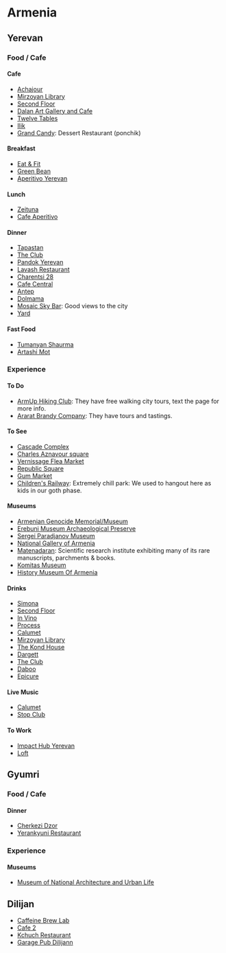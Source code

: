 # Armenia
## Yerevan
### Food / Cafe
#### Cafe
- [Achajour](https://goo.gl/maps/pVEdziNhtTq)
- [Mirzoyan Library](https://www.google.com/maps/place/Mirzoyan+Library/@40.1749105,44.5099796,17z/data=!3m1!4b1!4m5!3m4!1s0x406abcf784564779:0x878f9a59fe6f0f96!8m2!3d40.1749064!4d44.5121682)
- [Second Floor](https://www.google.com/maps/place/2nd+floor/@40.1809282,44.5132838,17z/data=!4m12!1m6!3m5!1s0x406abd44f6b9ad85:0x1c531ed5bd3dcc36!2s2nd+floor!8m2!3d40.1809241!4d44.5154725!3m4!1s0x406abd44f6b9ad85:0x1c531ed5bd3dcc36!8m2!3d40.1809241!4d44.5154725)
- [Dalan Art Gallery and Cafe](https://goo.gl/maps/cT4Cs7uvcd52)
- [Twelve Tables](https://goo.gl/maps/knLmjnZs2wy)
- [Ilik](https://goo.gl/maps/Rx78dMpc17N2)
- [Grand Candy](https://goo.gl/maps/XkUWrXgaTdt): Dessert Restaurant (ponchik)

#### Breakfast
- [Eat & Fit](https://goo.gl/maps/ZDGPjAatRX12)
- [Green Bean](https://goo.gl/maps/BmdQXFg35xz)
- [Aperitivo Yerevan](https://goo.gl/maps/s2jAkGSsYH52)

#### Lunch
- [Zeituna](https://goo.gl/maps/vUuKFy187xN2)
- [Cafe Aperitivo](https://goo.gl/maps/Ak1zogCiU3x)

#### Dinner
- [Tapastan](https://goo.gl/maps/YB261QYLKdP2)
- [The Club](https://goo.gl/maps/FHLuDv9yWoq)
- [Pandok Yerevan](https://goo.gl/maps/2Uwf1CrveHR2)
- [Lavash Restaurant](https://goo.gl/maps/m8i7i7fNiTR2)
- [Charentsi 28](https://goo.gl/maps/xHUigfXmkMS2)
- [Cafe Central](https://goo.gl/maps/sG5PzAuTYEr)
- [Antep](https://goo.gl/maps/3GMKupfqP4A2)
- [Dolmama](https://goo.gl/maps/wtht362e1wS2)
- [Mosaic Sky Bar](https://goo.gl/maps/5kgacXDAXRH2): Good views to the city
- [Yard](https://goo.gl/maps/FdaxZbL3nBS2)

#### Fast Food
- [Tumanyan Shaurma](https://goo.gl/maps/XeQi4Ty8CoN2)
- [Artashi Mot](https://www.google.com/maps/search/food/@40.1827028,44.5108545,16z)

### Experience
#### To Do
- [ArmUp Hiking Club](https://www.facebook.com/Armuphiking): They have free walking city tours, text the page for more info.
- [Ararat Brandy Company](https://goo.gl/maps/QFPhtU7Dqzt): They have tours and tastings.

#### To See
- [Cascade Complex](https://goo.gl/maps/TnwMbX2TcUQ2)
- [Charles Aznavour square](https://goo.gl/maps/NEsgaHBirCm)
- [Vernissage Flea Market](https://goo.gl/maps/wByavoif8z42)
- [Republic Square](https://goo.gl/maps/aEnJRGbNHSz)
- [Gum Market](https://goo.gl/maps/scUQRLkf7c72)
- [Children's Railway](https://goo.gl/maps/xQF1uyvUUrL2): Extremely chill park: We used to hangout here as kids in our goth phase.

#### Museums
- [Armenian Genocide Memorial/Museum](https://goo.gl/maps/aJfGXgSphWM2)
- [Erebuni Museum Archaeological Preserve](https://goo.gl/maps/Kx4pLf4Fb2u)
- [Sergei Paradjanov Museum](https://goo.gl/maps/9A3VCiqVBnC2)
- [National Gallery of Armenia](https://goo.gl/maps/7TftUNLBFPS2)
- [Matenadaran](https://goo.gl/maps/Aksp9EW366o): Scientific research institute exhibiting many of its rare manuscripts, parchments & books.
- [Komitas Museum](https://goo.gl/maps/8thSRLUQnqo)
- [History Museum Of Armenia](https://goo.gl/maps/TrVzYwYAoRt)

#### Drinks
- [Simona](https://www.google.com/maps/place/Simona/@40.1838249,44.5090154,16z/data=!4m8!1m2!2m1!1sbar!3m4!1s0x0:0xf953c923afb8efca!8m2!3d40.1837628!4d44.5077878)
- [Second Floor](https://www.google.com/maps/place/2nd+floor/@40.1809282,44.5132838,17z/data=!4m12!1m6!3m5!1s0x406abd44f6b9ad85:0x1c531ed5bd3dcc36!2s2nd+floor!8m2!3d40.1809241!4d44.5154725!3m4!1s0x406abd44f6b9ad85:0x1c531ed5bd3dcc36!8m2!3d40.1809241!4d44.5154725)
- [In Vino](https://www.google.com/maps/place/In+Vino/@40.1838249,44.5090154,16z/data=!4m8!1m2!2m1!1sbar!3m4!1s0x0:0x7ff6e3cd90e4313a!8m2!3d40.1870372!4d44.5089264)
- [Process](https://www.google.com/maps/place/%22Process%22/@40.1825096,44.5087777,15z/data=!4m8!1m2!2m1!1sbars!3m4!1s0x0:0xfb1877f440f1951d!8m2!3d40.187236!4d44.5099953)
- [Calumet](https://www.google.com/maps/place/Calumet+Ethnic+Lounge+Bar/@40.1832392,44.5098291,16z/data=!4m8!1m2!2m1!1sbars!3m4!1s0x0:0x36d2daabb45bcbe!8m2!3d40.1851541!4d44.5093971)
- [Mirzoyan Library](https://www.google.com/maps/place/Mirzoyan+Library/@40.1749105,44.5099796,17z/data=!3m1!4b1!4m5!3m4!1s0x406abcf784564779:0x878f9a59fe6f0f96!8m2!3d40.1749064!4d44.5121682)
- [The Kond House](https://www.google.com/maps/place/The+Kond+House/@40.1804818,44.4995676,16z/data=!4m8!1m2!2m1!1sbars!3m4!1s0x0:0x3d8ab82a8cc680c!8m2!3d40.1799953!4d44.5024543)
- [Dargett](https://goo.gl/maps/9MC9Zp1Ubrr)
- [The Club](https://goo.gl/maps/FHLuDv9yWoq)
- [Daboo](https://goo.gl/maps/vcA5hztztFr)
- [Epicure](https://goo.gl/maps/DsCzhPr49SH2)

#### Live Music
- [Calumet](https://www.google.com/maps/place/Calumet+Ethnic+Lounge+Bar/@40.1832392,44.5098291,16z/data=!4m8!1m2!2m1!1sbars!3m4!1s0x0:0x36d2daabb45bcbe!8m2!3d40.1851541!4d44.5093971)
- [Stop Club](https://goo.gl/maps/q1WahVm9itn)

#### To Work
- [Impact Hub Yerevan](https://goo.gl/maps/9GYENy9fUe82)
- [Loft](https://goo.gl/maps/fT2CF8PrwF12)

## Gyumri
### Food / Cafe
#### Dinner
- [Cherkezi Dzor](https://goo.gl/maps/7YY7d5UXszs)
- [Yerankyuni Restaurant](https://goo.gl/maps/7YY7d5UXszs)

### Experience
#### Museums
- [Museum of National Architecture and Urban Life](https://goo.gl/maps/nKhuHkyfaXo)

## Dilijan
- [Caffeine Brew Lab](https://goo.gl/maps/WaJmiVprpkD2) 
- [Cafe 2](https://goo.gl/maps/5p61uTCxMrw)
- [Kchuch Restaurant](https://goo.gl/maps/tCvxLbw9EcM2)
- [Garage Pub Dilijann](https://www.facebook.com/Garage-pub-Dilijan-775031456162025)

